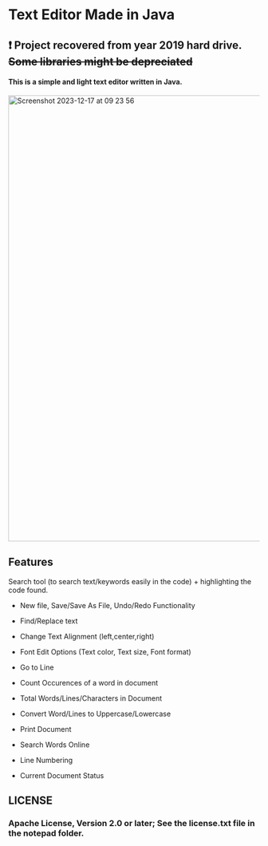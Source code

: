 # Text Editor Made in Java
## :exclamation: Project recovered from year 2019 hard drive. ~~Some libraries might be depreciated~~

#### This is a simple and light text editor written in Java.

<img width="894" alt="Screenshot 2023-12-17 at 09 23 56" src="https://github.com/ishaangupta-YB/text-editor/assets/52467684/8e41ad5d-7bb2-4109-af32-18ee7724eace">

## Features
Search tool (to search text/keywords easily in the code) + highlighting the code found.

* New file, Save/Save As File, Undo/Redo Functionality

* Find/Replace text

* Change Text Alignment (left,center,right) 

* Font Edit Options (Text color, Text size, Font format)

* Go to Line

* Count Occurences of a word in document

* Total Words/Lines/Characters in Document

* Convert Word/Lines to Uppercase/Lowercase

* Print Document

* Search Words Online
  
* Line Numbering

* Current Document Status

## LICENSE
### Apache License, Version 2.0 or later; See the license.txt file in the notepad folder.
